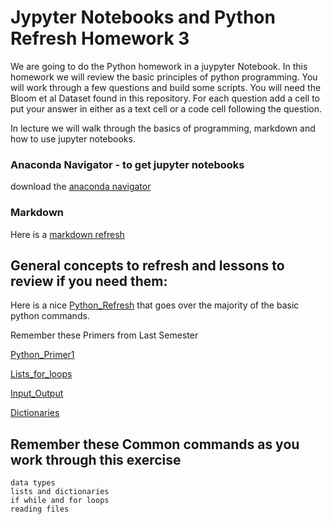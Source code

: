 # Jypyter Notebooks and Python Refresh Homework 3

We are going to do the Python homework in a juypyter Notebook. In this homework we will review the basic principles of python programming. You will work through a few questions and build some scripts. You will need the Bloom et al Dataset found in this repository. For each question add a cell to put your answer in either as a text cell or a code cell following the question.

In lecture we will walk through the basics of programming, markdown and how to use jupyter notebooks.

### Anaconda Navigator - to get jupyter notebooks
download the [anaconda navigator](https://docs.anaconda.com/navigator/install/)

### Markdown
Here is a [markdown refresh](https://programminghistorian.org/en/lessons/getting-started-with-markdown)

## General concepts to refresh and lessons to review if you need them:

Here is a nice [Python_Refresh](https://pythonforbiologists.com/introduction) that goes over the majority of the basic python commands.

Remember these Primers from Last Semester

[Python_Primer1](https://github.com/tparchman/BIOL792_course_site/blob/master/week6_pythonI/python_1_primer.md) 

[Lists_for_loops](https://github.com/tparchman/BIOL792_course_site/blob/master/week7_pythonII/python_2_primer.md)

[Input_Output](https://github.com/tparchman/BIOL792_course_site/blob/master/week8_python3/python_3_primer.md)

[Dictionaries](https://github.com/tparchman/BIOL792_course_site/blob/master/week11_python6/primer_python6.md)


## Remember these Common commands as you work through this exercise
	data types
	lists and dictionaries 
	if while and for loops
	reading files


